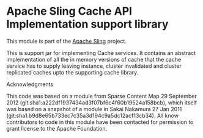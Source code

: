 # Apache Sling Cache API Implementation support library

This module is part of the [Apache Sling](https://sling.apache.org) project.

This is support jar for implementing Cache services. It contains an abstract implementation of all the in
memory versions of cache that the cache service has to supply leaving instance, cluster invalidated and cluster
replicated caches upto the supporting cache library.


Acknowledgments

This code was based on a module from Sparse Content Map 29 September 2012 (git:sha1:a222df1937434ad3f07bf6c4f60b19524a158bcb), which itself was based on a snapshot of a 
module in Sakai Nakamura 27 Jan 2011 (git:sha1:b9d8e65b733ec7c35a3d194c9a5dc12acf13cb34). All know contributors to code in this module have been
contacted for permission to grant license to the Apache Foundation.
